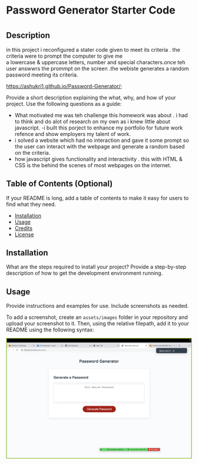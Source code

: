 # Password Generator Starter Code

#

## Description
in this project i reconfigured a stater code given to meet its criteria . the criteria were to prompt the computer to give me  
a lowercase & uppercase letters, number and special characters.once teh user answwrs the prommpt on the screen .the webiste generates a random password meeting its criteria.

https://ashukri1.github.io/Password-Generator/;


Provide a short description explaining the what, why, and how of your project. Use the following questions as a guide:

- What motivated me was teh challenge this homework was about . i had to think and do alot of research on my own as i knew little about javascript.
-i built this porject to enhance my portfolio for future work refence and show employers my talent of work.
- i solved a website which had no interaction and gave it some prompt so the user can interact with the webpage and generate a random based on the criteria.
- how javascript gives functionality and interactivity . this with HTML & CSS is the behind the scenes of most webpages on the internet.

## Table of Contents (Optional)

If your README is long, add a table of contents to make it easy for users to find what they need.

- [Installation](#installation)
- [Usage](#usage)
- [Credits](#credits)
- [License](#license)

## Installation

What are the steps required to install your project? Provide a step-by-step description of how to get the development environment running.

## Usage

Provide instructions and examples for use. Include screenshots as needed.

To add a screenshot, create an `assets/images` folder in your repository and upload your screenshot to it. Then, using the relative filepath, add it to your README using the following syntax:


![alt text](assets/images/generatePassword.png)






